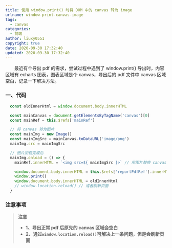 ```yaml
---
title: 使用 window.print() 时将 DOM 中的 canvas 转为 image
urlname: window-print-canvas-image
tags:
  - canvas
categories:
  - 前端
author: liuxy0551
copyright: true
date: 2020-09-30 17:32:40
updated: 2020-09-30 17:32:40
---
```



&emsp;&emsp;最近有个导出 pdf 的需求，尝试过程中遇到了 window.print() 导出时，内容区域有 echarts 图表，图表区域是个 canvas，导出后的 pdf 文件中 canvas 区域空白，记录一下解决方法。

<!--more-->


### 一、代码

``` javascript
  const oldInnerHtml = window.document.body.innerHTML

  const mainCanvas = document.getElementsByTagName('canvas')[0]
  const mainRef = this.$refs['mainRef']

  // 将 canvas 转为图片
  const mainImg = new Image()
  const mainImgSrc = mainCanvas.toDataURL('image/png')
  mainImg.src = mainImgSrc

  // 图片加载完成后
  mainImg.onload = () => {
    mainRef.innerHTML = `<img src=${ mainImgSrc }>` // 用图片替换 canvas

    window.document.body.innerHTML = this.$refs['reportPdfRef'].innerHTML
    window.print()
    window.document.body.innerHTML = oldInnerHtml
    // window.location.reload() // 或者刷新页面
  }
```


### 注意事项

>**注意**
>* **1、导出正常 pdf 后原先的 canvas 区域会空白**
>* **2、通过`window.location.reload()`可解决上一条问题，但是会刷新页面**

